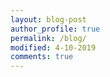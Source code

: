```yaml
---
layout: blog-post
author_profile: true
permalink: /blog/
modified: 4-10-2019
comments: true
---
```

